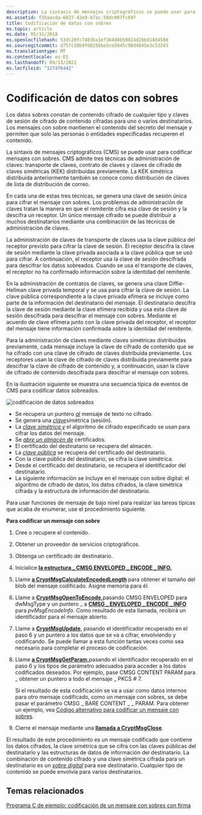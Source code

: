 ```yaml
---
description: La sintaxis de mensajes criptográficos se puede usar para codificar mensajes con sobres.
ms.assetid: f35aacda-6827-42e9-b7ac-58dc007fc697
title: Codificación de datos con sobres
ms.topic: article
ms.date: 05/31/2018
ms.openlocfilehash: 53dc20fc7483ba1ef364d8b59824d26bd14d458d
ms.sourcegitcommit: d75fc10b9f0825bbe5ce5045c90d4045e3c53243
ms.translationtype: MT
ms.contentlocale: es-ES
ms.lasthandoff: 09/13/2021
ms.locfileid: "127476442"
---
```

# <a name="encoding-enveloped-data"></a>Codificación de datos con sobres

Los datos sobres constan de contenido cifrado de cualquier tipo y claves de sesión de cifrado de contenido cifradas para uno o varios destinatarios. Los mensajes con sobre mantienen el contenido del secreto del mensaje y permiten que solo las personas o entidades especificadas recuperen el contenido.

La sintaxis de mensajes criptográficos (CMS) se puede usar para codificar mensajes con sobres. CMS admite tres técnicas de administración de claves: transporte de claves, contrato de claves y claves de cifrado de claves simétricas (KEK) distribuidas previamente. La KEK simétrica distribuida anteriormente también se conoce como distribución de claves de lista de distribución de correo.

En cada una de estas tres técnicas, se genera una clave de sesión única para cifrar el mensaje con sobres. Los problemas de administración de claves tratan la manera en que el remitente cifra esa clave de sesión y la descifra un receptor. Un único mensaje cifrado se puede distribuir a muchos destinatarios mediante una combinación de las técnicas de administración de claves.

La administración de claves de transporte de claves usa la clave pública del receptor previsto para cifrar la clave de sesión. El receptor descifra la clave de sesión mediante la clave privada asociada a la clave pública que se usó para cifrar. A continuación, el receptor usa la clave de sesión descifrada para descifrar los datos sobreados. Cuando se usa el transporte de claves, el receptor no ha confirmado información sobre la identidad del remitente.

En la administración de contratos de claves, se genera una clave Diffie-Hellman clave privada temporal y se usa para cifrar la clave de sesión. La clave pública correspondiente a la clave privada efímera se incluye como parte de la información del destinatario del mensaje. El destinatario descifra la clave de sesión mediante la clave efímera recibida y usa esta clave de sesión descifrada para descifrar el mensaje con sobres. Mediante el acuerdo de clave efímera junto con la clave privada del receptor, el receptor del mensaje tiene información confirmada sobre la identidad del remitente.

Para la administración de [](../secgloss/s-gly.md)claves mediante claves simétricas distribuidas previamente, cada mensaje incluye la clave de cifrado de contenido que se ha cifrado con una clave de cifrado de claves distribuida previamente. Los receptores usan la clave de cifrado de claves distribuida previamente para descifrar la clave de cifrado de contenido y, a continuación, usan la clave de cifrado de contenido descifrada para descifrar el mensaje con sobres.

En la ilustración siguiente se muestra una secuencia típica de eventos de CMS para codificar datos sobreados.

![codificación de datos sobreados](images/envelmsg.png)

-   Se recupera un puntero [*al*](../secgloss/p-gly.md) mensaje de texto no cifrado.
-   Se genera una [*clave*](../secgloss/s-gly.md)simétrica (sesión).
-   La [*clave simétrica y*](../secgloss/s-gly.md) el algoritmo de cifrado especificado se usan para cifrar los datos del mensaje.
-   Se [*abre un almacén de*](../secgloss/c-gly.md) certificados.
-   El certificado del destinatario se recupera del almacén.
-   La [*clave pública*](../secgloss/p-gly.md) se recupera del certificado del destinatario.
-   Con la clave pública del destinatario, se cifra la clave simétrica.
-   Desde el certificado del destinatario, se recupera el identificador del destinatario.
-   La siguiente información se incluye en el mensaje con sobre digital: el algoritmo de cifrado de datos, los datos cifrados, la clave simétrica cifrada y la estructura de información del destinatario.

Para usar funciones de mensaje de bajo nivel para realizar las tareas típicas que acaba de enumerar, use el procedimiento siguiente.

**Para codificar un mensaje con sobre**

1.  Cree o recupere el contenido.
2.  Obtener un proveedor de servicios criptográficos.
3.  Obtenga un certificado de destinatario.
4.  Inicialice [**la estructura \_ CMSG ENVELOPED \_ ENCODE \_ INFO.**](/windows/desktop/api/Wincrypt/ns-wincrypt-cmsg_enveloped_encode_info)
5.  Llame [**a CryptMsgCalculateEncodedLength**](/windows/desktop/api/Wincrypt/nf-wincrypt-cryptmsgcalculateencodedlength) para obtener el tamaño del blob del mensaje codificado. Asigne memoria para él.
6.  Llame a [**CryptMsgOpenToEncode,**](/windows/desktop/api/Wincrypt/nf-wincrypt-cryptmsgopentoencode)pasando CMSG ENVELOPED para dwMsgType y un puntero \_ a [**CMSG \_ ENVELOPED \_ ENCODE \_ INFO**](/windows/desktop/api/Wincrypt/ns-wincrypt-cmsg_enveloped_encode_info) para *pvMsgEncodeInfo*.  Como resultado de esta llamada, recibirá un identificador para el mensaje abierto.
7.  Llame a [**CryptMsgUpdate**](/windows/desktop/api/Wincrypt/nf-wincrypt-cryptmsgupdate), pasando el identificador recuperado en el paso 6 y un puntero a los datos que se va a cifrar, envolviendo y codificando. Se puede llamar a esta función tantas veces como sea necesario para completar el proceso de codificación.
8.  Llame [**a CryptMsgGetParam,**](/windows/desktop/api/Wincrypt/nf-wincrypt-cryptmsggetparam)pasando el identificador recuperado en el paso 6 y los tipos de parámetro adecuados para acceder a los datos codificados deseados. Por ejemplo, pase CMSG CONTENT PARAM para \_ obtener un puntero a todo el mensaje \_ PKCS \# 7.

    Si el resultado de esta codificación [](../secgloss/i-gly.md) se va a usar como datos internos para otro mensaje codificado, como un mensaje con sobres, se debe pasar el parámetro CMSG \_ BARE CONTENT \_ \_ PARAM. Para obtener un ejemplo, vea [Código alternativo para codificar un mensaje con sobres](alternate-code-for-encoding-an-enveloped-message.md).

9.  Cierre el mensaje mediante una [**llamada a CryptMsgClose**](/windows/desktop/api/Wincrypt/nf-wincrypt-cryptmsgclose).

El resultado de este procedimiento es un mensaje codificado [](../secgloss/s-gly.md) que contiene los datos cifrados, la clave simétrica que se cifra con las claves públicas del destinatario y las estructuras de datos de información del destinatario. La combinación de contenido cifrado y una clave simétrica cifrada para un destinatario es un [*sobre digital*](../secgloss/d-gly.md) para ese destinatario. Cualquier tipo de contenido se puede envolvía para varios destinatarios.

## <a name="related-topics"></a>Temas relacionados

<dl> <dt>

[Programa C de ejemplo: codificación de un mensaje con sobres con firma](example-c-program-encoding-an-enveloped-signed-message.md)
</dt> </dl>

 

 
